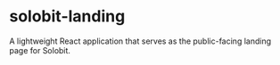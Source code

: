 # solobit-landing
A lightweight React application that serves as the public-facing landing page for Solobit.
